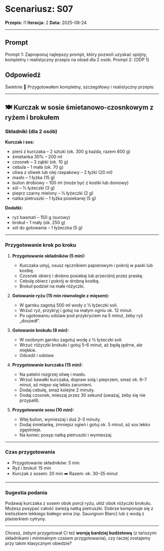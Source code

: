 ﻿# Scenariusz: S07
**Przepis:** I1
**Iteracja:** 2
**Data:** 2025-08-24

---

## Prompt
Prompt 1: Zaproponuj najlepszy prompt, który pozwoli uzyskać spójny, kompletny i realistyczny przepis na obiad dla 2 osób. Prompt 2: [ODP 1]


## Odpowiedź
Świetnie 🙂 Przygotowałem kompletny, szczegółowy i realistyczny przepis:

---

## 🍽 Kurczak w sosie śmietanowo-czosnkowym z ryżem i brokułem

### Składniki (dla 2 osób)

**Kurczak i sos:**

* pierś z kurczaka – 2 sztuki (ok. 300 g każda, razem 600 g)
* śmietanka 30% – 200 ml
* czosnek – 3 ząbki (ok. 10 g)
* cebula – 1 mała (ok. 70 g)
* oliwa z oliwek lub olej rzepakowy – 2 łyżki (20 ml)
* masło – 1 łyżka (15 g)
* bulion drobiowy – 100 ml (może być z kostki lub domowy)
* sól – ½ łyżeczki (3 g)
* pieprz czarny mielony – ½ łyżeczki (2 g)
* natka pietruszki – 1 łyżka posiekanej (5 g)

**Dodatki:**

* ryż basmati – 150 g (surowy)
* brokuł – 1 mały (ok. 250 g)
* sól do gotowania – 1 łyżeczka (5 g)

---

### Przygotowanie krok po kroku

1. **Przygotowanie składników (5 min):**

   * Kurczaka umyj, osusz ręcznikiem papierowym i pokrój w paski lub kostkę.
   * Czosnek obierz i drobno posiekaj lub przeciśnij przez praskę.
   * Cebulę obierz i pokrój w drobną kostkę.
   * Brokuł podziel na małe różyczki.

2. **Gotowanie ryżu (15 min równolegle z mięsem):**

   * W garnku zagotuj 500 ml wody z ½ łyżeczki soli.
   * Wrzuć ryż, przykryj i gotuj na małym ogniu ok. 12 minut.
   * Po ugotowaniu odstaw pod przykryciem na 5 minut, żeby ryż „doszedł”.

3. **Gotowanie brokułu (8 min):**

   * W osobnym garnku zagotuj wodę z ½ łyżeczki soli.
   * Wrzuć różyczki brokułu i gotuj 5–6 minut, aż będą jędrne, ale miękkie.
   * Odcedź i odstaw.

4. **Przygotowanie kurczaka (15 min):**

   * Na patelni rozgrzej oliwę i masło.
   * Wrzuć kawałki kurczaka, dopraw solą i pieprzem, smaż ok. 6–7 minut, aż mięso się lekko zarumieni.
   * Dodaj cebulę, smaż kolejne 2 minuty.
   * Dodaj czosnek, mieszaj przez 30 sekund (uważaj, żeby się nie przypalił).

5. **Przygotowanie sosu (10 min):**

   * Wlej bulion, wymieszaj i duś 2–3 minuty.
   * Dodaj śmietankę, zmniejsz ogień i gotuj ok. 5 minut, aż sos lekko zgęstnieje.
   * Na koniec posyp natką pietruszki i wymieszaj.

---

### Czas przygotowania

* Przygotowanie składników: 5 min
* Ryż i brokuł: 15 min
* Kurczak z sosem: 20 min
  ➡️ Razem: ok. 30–35 minut

---

### Sugestia podania

Podawaj kurczaka z sosem obok porcji ryżu, ułóż obok różyczki brokułu. Możesz posypać całość świeżą natką pietruszki.
Dobrze komponuje się z kieliszkiem lekkiego białego wina (np. Sauvignon Blanc) lub z wodą z plasterkiem cytryny.

---

Chcesz, żebym przygotował Ci też **wersję bardziej budżetową** (z tańszymi składnikami i minimalnym czasem przygotowania), czy raczej zostajemy przy takim klasycznym obiedzie?
